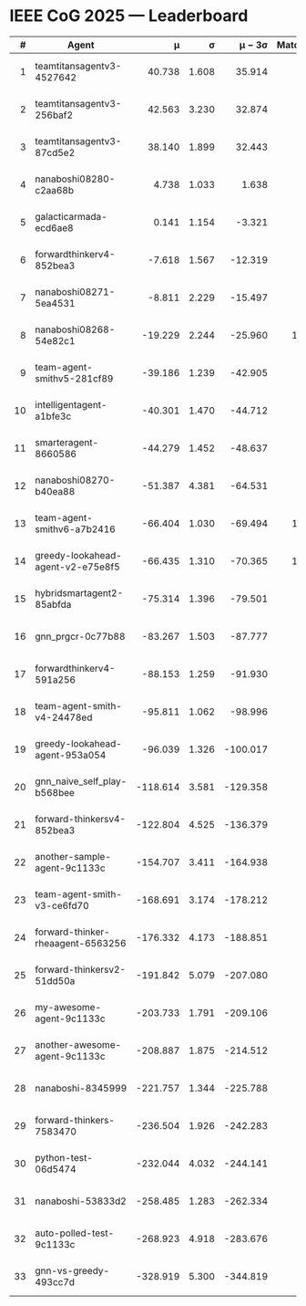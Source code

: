 # IEEE CoG 2025 — Leaderboard

| # | Agent | μ | σ | μ − 3σ | Matches | Updated |
|---:|---|---:|---:|---:|---:|---|
| 1 | teamtitansagentv3-4527642 | 40.738 | 1.608 | 35.914 | 720 | 2025-09-01 02:31 |
| 2 | teamtitansagentv3-256baf2 | 42.563 | 3.230 | 32.874 | 800 | 2025-09-01 02:31 |
| 3 | teamtitansagentv3-87cd5e2 | 38.140 | 1.899 | 32.443 | 840 | 2025-09-01 02:31 |
| 4 | nanaboshi08280-c2aa68b | 4.738 | 1.033 | 1.638 | 860 | 2025-09-01 02:31 |
| 5 | galacticarmada-ecd6ae8 | 0.141 | 1.154 | -3.321 | 880 | 2025-09-01 02:31 |
| 6 | forwardthinkerv4-852bea3 | -7.618 | 1.567 | -12.319 | 751 | 2025-09-01 02:31 |
| 7 | nanaboshi08271-5ea4531 | -8.811 | 2.229 | -15.497 | 780 | 2025-09-01 02:31 |
| 8 | nanaboshi08268-54e82c1 | -19.229 | 2.244 | -25.960 | 1020 | 2025-09-01 02:31 |
| 9 | team-agent-smithv5-281cf89 | -39.186 | 1.239 | -42.905 | 840 | 2025-09-01 02:31 |
| 10 | intelligentagent-a1bfe3c | -40.301 | 1.470 | -44.712 | 731 | 2025-09-01 02:31 |
| 11 | smarteragent-8660586 | -44.279 | 1.452 | -48.637 | 617 | 2025-09-01 02:31 |
| 12 | nanaboshi08270-b40ea88 | -51.387 | 4.381 | -64.531 | 880 | 2025-09-01 02:31 |
| 13 | team-agent-smithv6-a7b2416 | -66.404 | 1.030 | -69.494 | 1040 | 2025-09-01 02:31 |
| 14 | greedy-lookahead-agent-v2-e75e8f5 | -66.435 | 1.310 | -70.365 | 1050 | 2025-09-01 02:31 |
| 15 | hybridsmartagent2-85abfda | -75.314 | 1.396 | -79.501 | 739 | 2025-09-01 02:31 |
| 16 | gnn_prgcr-0c77b88 | -83.267 | 1.503 | -87.777 | 740 | 2025-09-01 02:31 |
| 17 | forwardthinkerv4-591a256 | -88.153 | 1.259 | -91.930 | 680 | 2025-09-01 02:31 |
| 18 | team-agent-smith-v4-24478ed | -95.811 | 1.062 | -98.996 | 740 | 2025-09-01 02:31 |
| 19 | greedy-lookahead-agent-953a054 | -96.039 | 1.326 | -100.017 | 910 | 2025-09-01 02:31 |
| 20 | gnn_naive_self_play-b568bee | -118.614 | 3.581 | -129.358 | 340 | 2025-09-01 02:31 |
| 21 | forward-thinkersv4-852bea3 | -122.804 | 4.525 | -136.379 | 460 | 2025-09-01 02:31 |
| 22 | another-sample-agent-9c1133c | -154.707 | 3.411 | -164.938 | 760 | 2025-09-01 02:31 |
| 23 | team-agent-smith-v3-ce6fd70 | -168.691 | 3.174 | -178.212 | 660 | 2025-09-01 02:31 |
| 24 | forward-thinker-rheaagent-6563256 | -176.332 | 4.173 | -188.851 | 880 | 2025-09-01 02:31 |
| 25 | forward-thinkersv2-51dd50a | -191.842 | 5.079 | -207.080 | 560 | 2025-09-01 02:31 |
| 26 | my-awesome-agent-9c1133c | -203.733 | 1.791 | -209.106 | 860 | 2025-09-01 02:31 |
| 27 | another-awesome-agent-9c1133c | -208.887 | 1.875 | -214.512 | 960 | 2025-09-01 02:31 |
| 28 | nanaboshi-8345999 | -221.757 | 1.344 | -225.788 | 640 | 2025-09-01 02:31 |
| 29 | forward-thinkers-7583470 | -236.504 | 1.926 | -242.283 | 740 | 2025-09-01 02:31 |
| 30 | python-test-06d5474 | -232.044 | 4.032 | -244.141 | 620 | 2025-09-01 02:31 |
| 31 | nanaboshi-53833d2 | -258.485 | 1.283 | -262.334 | 800 | 2025-09-01 02:31 |
| 32 | auto-polled-test-9c1133c | -268.923 | 4.918 | -283.676 | 980 | 2025-09-01 02:31 |
| 33 | gnn-vs-greedy-493cc7d | -328.919 | 5.300 | -344.819 | 720 | 2025-09-01 02:31 |
